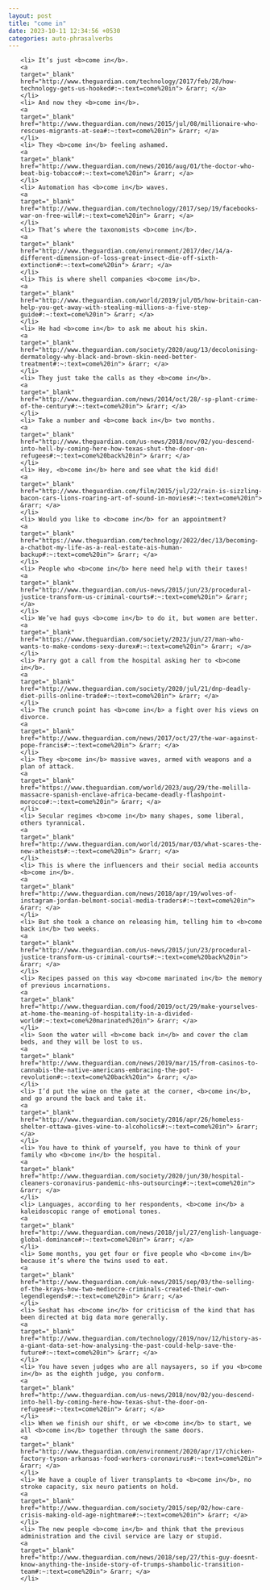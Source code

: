 ```yaml
---
layout: post
title: "come in"
date: 2023-10-11 12:34:56 +0530
categories: auto-phrasalverbs
---
```

<ol>

    <li> It’s just <b>come in</b>.
    <a 
    target="_blank" 
    href="http://www.theguardian.com/technology/2017/feb/28/how-technology-gets-us-hooked#:~:text=come%20in"> &rarr; </a>
    </li>
    <li> And now they <b>come in</b>.
    <a 
    target="_blank" 
    href="http://www.theguardian.com/news/2015/jul/08/millionaire-who-rescues-migrants-at-sea#:~:text=come%20in"> &rarr; </a>
    </li>
    <li> They <b>come in</b> feeling ashamed.
    <a 
    target="_blank" 
    href="http://www.theguardian.com/news/2016/aug/01/the-doctor-who-beat-big-tobacco#:~:text=come%20in"> &rarr; </a>
    </li>
    <li> Automation has <b>come in</b> waves.
    <a 
    target="_blank" 
    href="http://www.theguardian.com/technology/2017/sep/19/facebooks-war-on-free-will#:~:text=come%20in"> &rarr; </a>
    </li>
    <li> That’s where the taxonomists <b>come in</b>.
    <a 
    target="_blank" 
    href="http://www.theguardian.com/environment/2017/dec/14/a-different-dimension-of-loss-great-insect-die-off-sixth-extinction#:~:text=come%20in"> &rarr; </a>
    </li>
    <li> This is where shell companies <b>come in</b>.
    <a 
    target="_blank" 
    href="http://www.theguardian.com/world/2019/jul/05/how-britain-can-help-you-get-away-with-stealing-millions-a-five-step-guide#:~:text=come%20in"> &rarr; </a>
    </li>
    <li> He had <b>come in</b> to ask me about his skin.
    <a 
    target="_blank" 
    href="http://www.theguardian.com/society/2020/aug/13/decolonising-dermatology-why-black-and-brown-skin-need-better-treatment#:~:text=come%20in"> &rarr; </a>
    </li>
    <li> They just take the calls as they <b>come in</b>.
    <a 
    target="_blank" 
    href="http://www.theguardian.com/news/2014/oct/28/-sp-plant-crime-of-the-century#:~:text=come%20in"> &rarr; </a>
    </li>
    <li> Take a number and <b>come back in</b> two months.
    <a 
    target="_blank" 
    href="http://www.theguardian.com/us-news/2018/nov/02/you-descend-into-hell-by-coming-here-how-texas-shut-the-door-on-refugees#:~:text=come%20back%20in"> &rarr; </a>
    </li>
    <li> Hey, <b>come in</b> here and see what the kid did!
    <a 
    target="_blank" 
    href="http://www.theguardian.com/film/2015/jul/22/rain-is-sizzling-bacon-cars-lions-roaring-art-of-sound-in-movies#:~:text=come%20in"> &rarr; </a>
    </li>
    <li> Would you like to <b>come in</b> for an appointment?
    <a 
    target="_blank" 
    href="https://www.theguardian.com/technology/2022/dec/13/becoming-a-chatbot-my-life-as-a-real-estate-ais-human-backup#:~:text=come%20in"> &rarr; </a>
    </li>
    <li> People who <b>come in</b> here need help with their taxes!
    <a 
    target="_blank" 
    href="http://www.theguardian.com/us-news/2015/jun/23/procedural-justice-transform-us-criminal-courts#:~:text=come%20in"> &rarr; </a>
    </li>
    <li> We’ve had guys <b>come in</b> to do it, but women are better.
    <a 
    target="_blank" 
    href="https://www.theguardian.com/society/2023/jun/27/man-who-wants-to-make-condoms-sexy-durex#:~:text=come%20in"> &rarr; </a>
    </li>
    <li> Parry got a call from the hospital asking her to <b>come in</b>.
    <a 
    target="_blank" 
    href="http://www.theguardian.com/society/2020/jul/21/dnp-deadly-diet-pills-online-trade#:~:text=come%20in"> &rarr; </a>
    </li>
    <li> The crunch point has <b>come in</b> a fight over his views on divorce.
    <a 
    target="_blank" 
    href="http://www.theguardian.com/news/2017/oct/27/the-war-against-pope-francis#:~:text=come%20in"> &rarr; </a>
    </li>
    <li> They <b>come in</b> massive waves, armed with weapons and a plan of attack.
    <a 
    target="_blank" 
    href="https://www.theguardian.com/world/2023/aug/29/the-melilla-massacre-spanish-enclave-africa-became-deadly-flashpoint-morocco#:~:text=come%20in"> &rarr; </a>
    </li>
    <li> Secular regimes <b>come in</b> many shapes, some liberal, others tyrannical.
    <a 
    target="_blank" 
    href="http://www.theguardian.com/world/2015/mar/03/what-scares-the-new-atheists#:~:text=come%20in"> &rarr; </a>
    </li>
    <li> This is where the influencers and their social media accounts <b>come in</b>.
    <a 
    target="_blank" 
    href="http://www.theguardian.com/news/2018/apr/19/wolves-of-instagram-jordan-belmont-social-media-traders#:~:text=come%20in"> &rarr; </a>
    </li>
    <li> But she took a chance on releasing him, telling him to <b>come back in</b> two weeks.
    <a 
    target="_blank" 
    href="http://www.theguardian.com/us-news/2015/jun/23/procedural-justice-transform-us-criminal-courts#:~:text=come%20back%20in"> &rarr; </a>
    </li>
    <li> Recipes passed on this way <b>come marinated in</b> the memory of previous incarnations.
    <a 
    target="_blank" 
    href="http://www.theguardian.com/food/2019/oct/29/make-yourselves-at-home-the-meaning-of-hospitality-in-a-divided-world#:~:text=come%20marinated%20in"> &rarr; </a>
    </li>
    <li> Soon the water will <b>come back in</b> and cover the clam beds, and they will be lost to us.
    <a 
    target="_blank" 
    href="http://www.theguardian.com/news/2019/mar/15/from-casinos-to-cannabis-the-native-americans-embracing-the-pot-revolution#:~:text=come%20back%20in"> &rarr; </a>
    </li>
    <li> I’d put the wine on the gate at the corner, <b>come in</b>, and go around the back and take it.
    <a 
    target="_blank" 
    href="http://www.theguardian.com/society/2016/apr/26/homeless-shelter-ottawa-gives-wine-to-alcoholics#:~:text=come%20in"> &rarr; </a>
    </li>
    <li> You have to think of yourself, you have to think of your family who <b>come in</b> the hospital.
    <a 
    target="_blank" 
    href="http://www.theguardian.com/society/2020/jun/30/hospital-cleaners-coronavirus-pandemic-nhs-outsourcing#:~:text=come%20in"> &rarr; </a>
    </li>
    <li> Languages, according to her respondents, <b>come in</b> a kaleidoscopic range of emotional tones.
    <a 
    target="_blank" 
    href="http://www.theguardian.com/news/2018/jul/27/english-language-global-dominance#:~:text=come%20in"> &rarr; </a>
    </li>
    <li> Some months, you get four or five people who <b>come in</b> because it’s where the twins used to eat.
    <a 
    target="_blank" 
    href="http://www.theguardian.com/uk-news/2015/sep/03/the-selling-of-the-krays-how-two-mediocre-criminals-created-their-own-legendlegends#:~:text=come%20in"> &rarr; </a>
    </li>
    <li> Seshat has <b>come in</b> for criticism of the kind that has been directed at big data more generally.
    <a 
    target="_blank" 
    href="http://www.theguardian.com/technology/2019/nov/12/history-as-a-giant-data-set-how-analysing-the-past-could-help-save-the-future#:~:text=come%20in"> &rarr; </a>
    </li>
    <li> You have seven judges who are all naysayers, so if you <b>come in</b> as the eighth judge, you conform.
    <a 
    target="_blank" 
    href="http://www.theguardian.com/us-news/2018/nov/02/you-descend-into-hell-by-coming-here-how-texas-shut-the-door-on-refugees#:~:text=come%20in"> &rarr; </a>
    </li>
    <li> When we finish our shift, or we <b>come in</b> to start, we all <b>come in</b> together through the same doors.
    <a 
    target="_blank" 
    href="http://www.theguardian.com/environment/2020/apr/17/chicken-factory-tyson-arkansas-food-workers-coronavirus#:~:text=come%20in"> &rarr; </a>
    </li>
    <li> We have a couple of liver transplants to <b>come in</b>, no stroke capacity, six neuro patients on hold.
    <a 
    target="_blank" 
    href="http://www.theguardian.com/society/2015/sep/02/how-care-crisis-making-old-age-nightmare#:~:text=come%20in"> &rarr; </a>
    </li>
    <li> The new people <b>come in</b> and think that the previous administration and the civil service are lazy or stupid.
    <a 
    target="_blank" 
    href="http://www.theguardian.com/news/2018/sep/27/this-guy-doesnt-know-anything-the-inside-story-of-trumps-shambolic-transition-team#:~:text=come%20in"> &rarr; </a>
    </li>